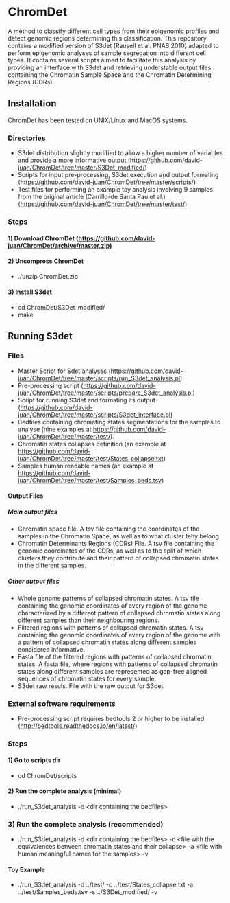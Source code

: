 # ChromDet
A method to classify different cell types from their epigenomic profiles and detect genomic regions determining this classification.
This repository contains a modified version of S3det (Rausell et al. PNAS 2010) adapted to perform epigenomic analyses of sample segregation into different cell types. It contains several scripts aimed to facilitate this analysis by providing an interface with S3det and retrieving understable output files containing the Chromatin Sample Space and the Chromatin Determining Regions (CDRs).

## Installation

ChromDet has been tested on UNIX/Linux and MacOS systems.

### Directories

-  S3det distribution slightly modified to allow a higher number of variables and provide a more informative output (https://github.com/david-juan/ChromDet/tree/master/S3Det_modified/)
-  Scripts for input pre-processing, S3det execution and output formating (https://github.com/david-juan/ChromDet/tree/master/scripts/)
-  Test files for performing an example toy analysis involving 9 samples from the original article (Carrillo-de Santa Pau et al.) (https://github.com/david-juan/ChromDet/tree/master/test/)

### Steps

#### 1) Download ChromDet (https://github.com/david-juan/ChromDet/archive/master.zip)

#### 2) Uncompress ChromDet
-  ./unzip ChromDet.zip

#### 3) Install S3det
-  cd ChromDet/S3Det_modified/
-  make

## Running S3det

### Files

-  Master Script for Sdet analyses (https://github.com/david-juan/ChromDet/tree/master/scripts/run_S3det_analysis.pl)
-  Pre-processing script (https://github.com/david-juan/ChromDet/tree/master/scripts/prepare_S3det_analysis.pl)
-  Script for running S3det and formating its output (https://github.com/david-juan/ChromDet/tree/master/scripts/S3det_interface.pl)
-  Bedfiles containing chromating states segmentations for the samples to analyse (nine examples at https://github.com/david-juan/ChromDet/tree/master/test/).
-  Chromatin states collapses definition (an example at https://github.com/david-juan/ChromDet/tree/master/test/States_collapse.txt)
-  Samples human readable names (an example at https://github.com/david-juan/ChromDet/tree/master/test/Samples_beds.tsv)

#### Output Files

##### Main output files

- Chromatin space file. A tsv file containing the coordinates of the samples in the Chromatin Space, as well as to what cluster tehy belong
- Chromatin Determinants Regions (CDRs) File. A tsv file containing the genomic coordinates of the CDRs, as well as to the split of which clusters they contribute and their pattern of collapsed chromatin states in the different samples.

##### Other output files

- Whole genome patterns of collapsed chromatin states. A tsv file containing the genomic coordinates of every region of the genome characterized by a different pattern of collapsed chromatin states along different samples than their neighbouring regions.
- Filtered regions with patterns of collapsed chromatin states. A tsv containing the genomic coordinates of every region of the genome with a pattern of collapsed chromatin states along different samples considered informative.
- Fasta file of the filtered regions with patterns of collapsed chromatin states. A fasta file, where regions with patterns of collapsed chromatin states along different samples are represented as gap-free aligned sequences of chromatin states for every sample.
- S3det raw resuls. File with the raw output for S3det


### External software requirements

-  Pre-processing script requires bedtools 2 or higher to be installed (http://bedtools.readthedocs.io/en/latest/)

### Steps

#### 1) Go to scripts dir

-  cd ChromDet/scripts

#### 2) Run the complete analysis (minimal)

-  ./run_S3det_analysis -d \<dir containing the bedfiles\>

### 3) Run the complete analysis (recommended)

- ./run_S3det_analysis -d \<dir containing the bedfiles\> -c \<file with the equivalences between chromatin states and their collapse\> -a \<file with human meaningful names for the samples\> -v

#### Toy Example

-  ./run_S3det_analysis -d ../test/ -c ../test/States_collapse.txt -a ../test/Samples_beds.tsv -s ../S3Det_modified/ -v
